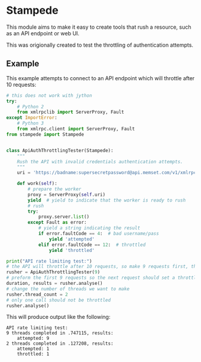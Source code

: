 # Stampede
This module aims to make it easy to create tools that rush a resource, such as an API endpoint or web UI.

This was origionally created to test the throttling of authentication attempts.


## Example
This example attempts to connect to an API endpoint which will throttle after 10 requests:

```python
# this does not work with jython
try:
    # Python 2
    from xmlrpclib import ServerProxy, Fault
except ImportError:
    # Python 3
    from xmlrpc.client import ServerProxy, Fault
from stampede import Stampede


class ApiAuthThrottlingTester(Stampede):
    """
    Rush the API with invalid credentials authentication attempts.
    """
    uri = 'https://badname:supersecretpassword@api.memset.com/v1/xmlrpc/'

    def work(self):
        # prepare the worker
        proxy = ServerProxy(self.uri)
        yield  # yield to indicate that the worker is ready to rush
        # rush
        try:
            proxy.server.list()
        except Fault as error:
            # yield a string indicating the result
            if error.faultCode == 4:  # bad username/pass
                yield 'attempted'
            elif error.faultCode == 12:  # throttled
                yield 'throttled'

print("API rate limiting test:")
# the API will throttle after 10 requests, so make 9 requests first, then rush two calls
rusher = ApiAuthThrottlingTester(9)
# preform the first 9 requests so the next request should set a throttling indicator
duration, results = rusher.analyse()
# change the number of threads we want to make
rusher.thread_count = 2
# only one call should not be throttled
rusher.analyse()
```
This will produce output like the following:
```
API rate limiting test:
9 threads completed in .747115, results:
	attempted: 9
2 threads completed in .127208, results:
	attempted: 1
	throttled: 1
```
